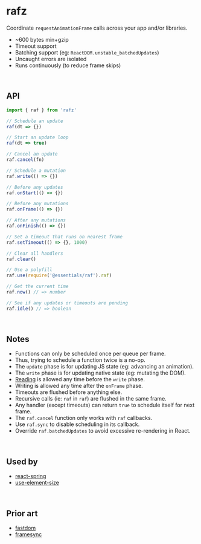 # rafz

Coordinate `requestAnimationFrame` calls across your app and/or libraries.

* ~600 bytes min+gzip
* Timeout support
* Batching support (eg: `ReactDOM.unstable_batchedUpdates`)
* Uncaught errors are isolated
* Runs continuously (to reduce frame skips)

&nbsp;

## API

```ts
import { raf } from 'rafz'

// Schedule an update
raf(dt => {})

// Start an update loop
raf(dt => true)

// Cancel an update
raf.cancel(fn)

// Schedule a mutation
raf.write(() => {})

// Before any updates
raf.onStart(() => {})

// Before any mutations
raf.onFrame(() => {})

// After any mutations
raf.onFinish(() => {})

// Set a timeout that runs on nearest frame
raf.setTimeout(() => {}, 1000)

// Clear all handlers
raf.clear()

// Use a polyfill
raf.use(require('@essentials/raf').raf)

// Get the current time
raf.now() // => number

// See if any updates or timeouts are pending
raf.idle() // => boolean
```

&nbsp;

## Notes

* Functions can only be scheduled once per queue per frame.
* Thus, trying to schedule a function twice is a no-op.
* The `update` phase is for updating JS state (eg: advancing an animation).
* The `write` phase is for updating native state (eg: mutating the DOM).
* [Reading] is allowed any time before the `write` phase.
* Writing is allowed any time after the `onFrame` phase.
* Timeouts are flushed before anything else.
* Recursive calls (ie: `raf` in `raf`) are flushed in the same frame.
* Any handler (except timeouts) can return `true` to schedule itself for next frame.
* The `raf.cancel` function only works with `raf` callbacks.
* Use `raf.sync` to disable scheduling in its callback.
* Override `raf.batchedUpdates` to avoid excessive re-rendering in React.

[Reading]: https://gist.github.com/paulirish/5d52fb081b3570c81e3a

&nbsp;

## Used by

- [react-spring](https://github.com/pmndrs/react-spring)
- [use-element-size](https://github.com/alloc/use-element-size)

&nbsp;

## Prior art

- [fastdom](https://github.com/wilsonpage/fastdom)
- [framesync](https://github.com/Popmotion/popmotion/tree/master/packages/framesync)

